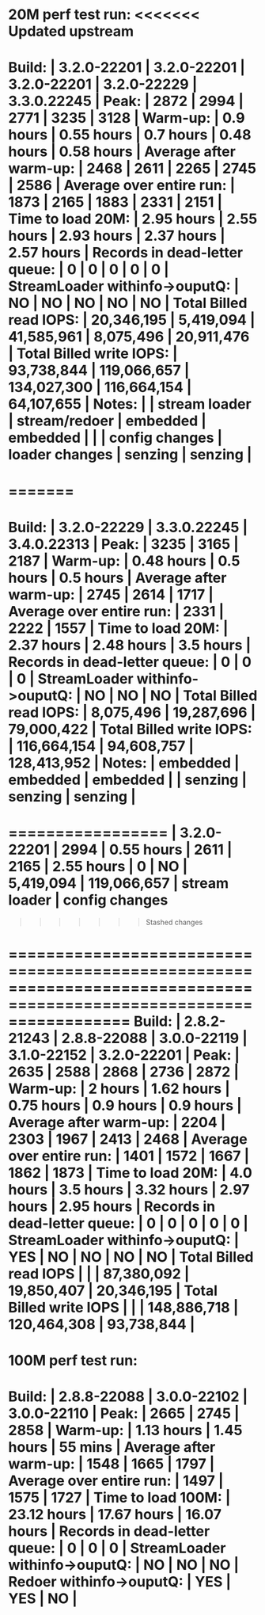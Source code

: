 

20M perf test run:
<<<<<<< Updated upstream
======================================================================================================================
Build:                          |  3.2.0-22201   |  3.2.0-22201   |  3.2.0-22201   |  3.2.0-22229   |  3.3.0.22245   |
Peak:                           |  2872          |  2994          |  2771          |  3235          |  3128          |
Warm-up:                        |     0.9  hours |     0.55 hours |     0.7  hours |     0.48 hours |     0.58 hours |
Average after warm-up:          |  2468          |  2611          |  2265          |  2745          |  2586          |
Average over entire run:        |  1873          |  2165          |  1883          |  2331          |  2151          |
Time to load 20M:               |     2.95 hours |     2.55 hours |     2.93 hours |     2.37 hours |     2.57 hours |
Records in dead-letter queue:   |     0          |     0          |     0          |     0          |     0          |
StreamLoader withinfo->ouputQ:  |    NO          |    NO          |    NO          |    NO          |    NO          |
Total Billed read IOPS:         |   20,346,195   |    5,419,094   |   41,585,961   |    8,075,496   |   20,911,476   |
Total Billed write IOPS:        |   93,738,844   |  119,066,657   |  134,027,300   |  116,664,154   |   64,107,655   |
Notes:                          |                | stream loader  | stream/redoer  | embedded       | embedded       |
                                |                | config changes | loader changes | senzing        | senzing        |
======================================================================================================================
=======
====================================================================================
Build:                          |  3.2.0-22229   |  3.3.0.22245   |  3.4.0.22313   |
Peak:                           |  3235          |  3165          |  2187          |
Warm-up:                        |     0.48 hours |     0.5  hours |     0.5  hours |
Average after warm-up:          |  2745          |  2614          |  1717          |
Average over entire run:        |  2331          |  2222          |  1557          |
Time to load 20M:               |     2.37 hours |     2.48 hours |     3.5  hours |
Records in dead-letter queue:   |     0          |     0          |     0          |
StreamLoader withinfo->ouputQ:  |    NO          |    NO          |    NO          |
Total Billed read IOPS:         |    8,075,496   |   19,287,696   |   79,000,422   |
Total Billed write IOPS:        |  116,664,154   |   94,608,757   |  128,413,952   |
Notes:                          | embedded       | embedded       | embedded       |
                                | senzing        | senzing        | senzing        |
====================================================================================

=================
|  3.2.0-22201
|  2994
|     0.55 hours
|  2611
|  2165
|     2.55 hours
|     0
|    NO
|    5,419,094
|  119,066,657
| stream loader
| config changes
=================
>>>>>>> Stashed changes

=====================================================================================================================
Build:                          |  2.8.2-21243  |  2.8.8-22088   |  3.0.0-22119   |  3.1.0-22152   |  3.2.0-22201   |
Peak:                           |  2635         |  2588          |  2868          |  2736          |  2872          |
Warm-up:                        |     2 hours   |     1.62 hours |     0.75 hours |     0.9  hours |     0.9  hours |
Average after warm-up:          |  2204         |  2303          |  1967          |  2413          |  2468          |
Average over entire run:        |  1401         |  1572          |  1667          |  1862          |  1873          |
Time to load 20M:               |     4.0 hours |     3.5 hours  |     3.32 hours |     2.97 hours |     2.95 hours |
Records in dead-letter queue:   |     0         |     0          |     0          |     0          |     0          |
StreamLoader withinfo->ouputQ:  |   YES         |    NO          |    NO          |    NO          |    NO          |
Total Billed read IOPS          |               |                |   87,380,092   |   19,850,407   |   20,346,195   |
Total Billed write IOPS         |               |                |  148,886,718   |  120,464,308   |   93,738,844   |
=====================================================================================================================



100M perf test run:
====================================================================================
Build:                          |  2.8.8-22088   |  3.0.0-22102   |  3.0.0-22110   |
Peak:                           |  2665          |  2745          |  2858          |
Warm-up:                        |     1.13 hours |     1.45 hours |    55 mins     |
Average after warm-up:          |  1548          |  1665          |  1797          |
Average over entire run:        |  1497          |  1575          |  1727          |
Time to load 100M:              |    23.12 hours |    17.67 hours |    16.07 hours |
Records in dead-letter queue:   |     0          |     0          |     0          |
StreamLoader withinfo->ouputQ:  |    NO          |    NO          |    NO          |
Redoer withinfo->ouputQ:        |   YES          |   YES          |    NO          |
====================================================================================


